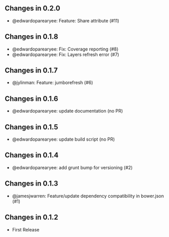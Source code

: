 ## Changes in 0.2.0

 * @edwardoparearyee: Feature: Share attribute (#11)

## Changes in 0.1.8

 * @edwardoparearyee: Fix: Coverage reporting (#8)
 * @edwardoparearyee: Fix: Layers refresh error (#7)

## Changes in 0.1.7

 * @jylinman: Feature: jumborefresh (#6)

## Changes in 0.1.6

 * @edwardoparearyee: update documentation (no PR)

## Changes in 0.1.5

 * @edwardoparearyee: update build script (no PR)

## Changes in 0.1.4

 * @edwardoparearyee: add grunt bump for versioning (#2)

## Changes in 0.1.3

 * @jamesjwarren: Feature/update dependency compatibility in bower.json (#1)

## Changes in 0.1.2

 * First Release


